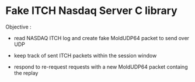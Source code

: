 # Fake ITCH Nasdaq Server C library

Objective :

- read NASDAQ ITCH log and create fake MoldUDP64 packet to send over UDP

- keep track of sent ITCH packets within the session window

- respond to re-request requests with a new MoldUDP64 packet containg the replay
     
